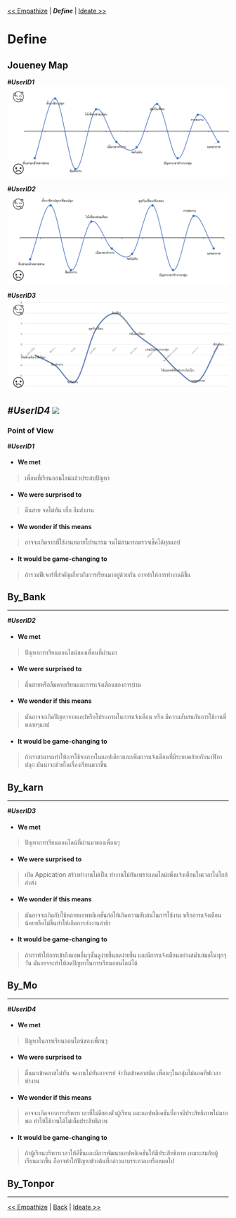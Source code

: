  [<< Empathize](Empathize.md) | ***Define***  | [ Ideate >>](Ideate.md) 

# Define 

## Joueney Map
 ***#UserID1*** 
 ![](assets/INT100-004-Journey_Map.gif)
 
 ***#UserID2***
 ![](assets/INT100-010-journey_Map.gif)

 ***#UserID3***
 ![](assets/INT100-014-Jouney_Map.png)
 
  ***#UserID4***
 ![](assets/INT100-043-Jouney_map.png)
----

### Point of View

 ***#UserID1***
 - #### We met 
 > เพื่อนที่เรียนออนไลน์แล้วประสบปัญหา
  - #### We were surprised to 
 > ติ่นสาย จดไม่ทัน เบื่อ ลืมส่งงาน
 - #### We wonder if this means 
 > อาจจะเกิดจากที่ใช้งานหลายโปรแกรม จนไม่สามารถตรวจเช็คได้ทุกแอป
 -  #### It would be game-changing to
 > ถ้ารวมฟีเจอร์ที่สำคัญเกี่ยวกับการเรียนมาอยู่ด้วยกัน อาจทำให้การทำงานดีขึ้น
 
 ## By_Bank
 
 ----
 
  ***#UserID2***
 - #### We met 
 > ปัญหาการเรียนออนไลน์ของเพื่อนที่ผ่านมา
 -  #### We were surprised to 
 > ตื่นสายหรือลืมคาบเรียนและการเเจ้งเตือนของการบ้าน
 - #### We wonder if this means 
 > มันอาจจะเกิดปัญหาจากแอปหรือโปรเเกรมในการแจ้งเตือน หรือ มีความสับสนกับการใช้งานที่หลายๆแอป
  - #### It would be game-changing to
 > ถ้าเราสามารถทำให้การใช้จบภายในเเอปเดียวและเพิ่มการแจ้งเตือนที่มีระบบคล้ายกับนาฬิกาปลุก 
   มันน่าจะช่วยในเรื่องเรียนมากขึ้น 
   
  ## By_karn
  
 ----
 
  ***#UserID3***
 - #### We met 
 > ปัญหาการเรียนออนไลน์ที่ผ่านมาของเพื่อนๆ
 -  #### We were surprised to 
 > เปิด Appication สร้างทำงานไม่เป็น ทำงานไม่ทันเพราะเดดไลน์เพิ่งแจ้งเตือนในเวลาในใกล้ส่งส่ง
 - #### We wonder if this means 
 > มันอาจจะเกิดกับใช้หลายแอพพลิเคชั่นก่อให้เกิดความสับสนในการใช้งาน หรือการแจ้งเตือนน้อยหรือไม่ขึ้นทำให้เกิดการส่งงานล่าช้า
  - #### It would be game-changing to
 > ถ้าเราทำให้การเข้าถึงแอพอื่นๆนั้นดูง่ายขึ้นกดง่ายขึ้น และมีการแจ้งเตือนอย่างสม่ำเสมอในทุกๆวัน มันอาจจะทำให้ลดปัญหาในการเรียนออนไลน์ได้
 
## By_Mo

----

 ***#UserID4***
 - #### We met 
 > ปัญหาในการเรียนออนไลน์ของเพื่อนๆ
  - #### We were surprised to 
 > ตื่นมาเข้าคลาสไม่ทัน จดงานไม่ทันอาจารย์ จำวันเข้าคลาสผิด เพื่อนๆในกลุ่มไม่แอคทีฟเวลาทำงาน
 - #### We wonder if this means 
 > อาจจะเกิดจากการบริหารเวลาที่ไม่ดีของตัวผู้เรียน และแอปพลิเคชันที่อาจมีประสิทธิภาพไม่มากพอ ทำให้ใช้งานได้ไม่เต็มประสิทธิภาพ
 -  #### It would be game-changing to
 > ถ้าผู้เรียนบริหารเวลาให้ดีขึ้นและมีการพัฒนาแอปพลิเคชันให้มีประสิทธิภาพ เหมาะสมกับผู้เรียนมากขึ้น ก็อาจทำให้ปัญหาข้างต้นที่กล่าวมาบรรเทาลงหรือหมดไป
 
 ## By_Tonpor
 
 ----

 [<< Empathize](Empathize.md) | [Back](README.md)  | [ Ideate >>](Ideate.md) 
